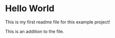 # Hello World

This is my first readme file for this example project!

This is an addition to the file. 